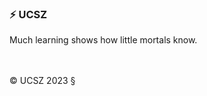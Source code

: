 ### &#9889; UCSZ


Much learning shows how little mortals know.

<br/>
<br/>
&copy; UCSZ 2023  &sect;
